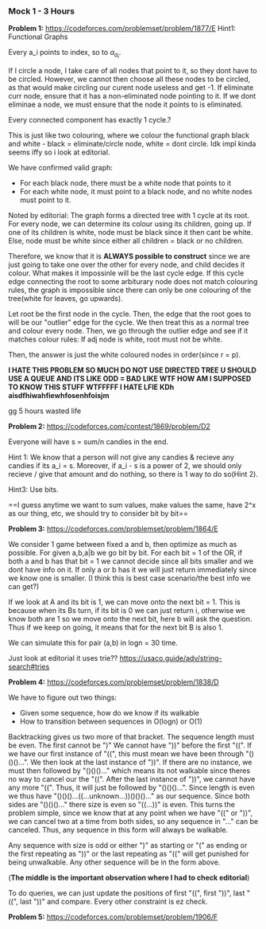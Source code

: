 ### Mock 1 - 3 Hours
**Problem 1:** https://codeforces.com/problemset/problem/1877/E
Hint1: Functional Graphs

Every a_i points to index, so to $a_{a_i}$.

If I circle a node, I take care of all nodes that point to it, so they dont have to be circled. However, we cannot then choose all these nodes to be circled, as that would make circling our curent node useless and get -1. If eliminate curr node, ensure that it has a non-eliminated node pointing to it.
If we dont eliminae a node, we must ensure that the node it points to is eliminated.

Every connected component has exactly 1 cycle.?

This is just like two colouring, where we colour the functional graph black and white - black = eliminate/circle node, white = dont circle. Idk impl kinda seems iffy so i look at editorial.

We have confirmed valid graph:
- For each black node, there must be a white node that points to it
- For each white node, it must point to a black node, and no white nodes must point to it.

Noted by editorial: The graph forms a directed tree with 1 cycle at its root. For every node, we can determine its colour using its children, going up. If one of its children is white, node must be black since it then cant be white. Else, node must be white since either all children = black or no children.

Therefore, we know that it is **ALWAYS possible to construct** since we are just going to take one over the other for every node, and child decides it colour.
What makes it impossinle will be the last cycle edge. If this cycle edge connecting the root to some arbiturary node does not match colouring rules, the graph is impossible since there can only be one colouring of the tree(white for leaves, go upwards). 

Let root be the first node in the cycle. Then, the edge that the root goes to will be our "outlier" edge for the cycle. We then treat this as a normal tree and colour every node. Then, we go through the outlier edge and see if it matches colour rules: If adj node is white, root must not be white. 

Then, the answer is just the white coloured nodes in order(since r = p).

**I HATE THIS PROBLEM SO MUCH DO NOT USE DIRECTED TREE U SHOULD USE A QUEUE AND ITS LIKE ODD = BAD LIKE WTF HOW AM I SUPPOSED TO KNOW THIS STUFF WTFFFFF I HATE LFIE KDh aisdfhiwahfiewhfosenhfoisjm**

gg 5 hours wasted life 

**Problem 2:** https://codeforces.com/contest/1869/problem/D2

Everyone will have s = sum/n candies in the end.

Hint 1: We know that a person will not give any candies & recieve any candies if its a_i = s. Moreover, if a_i - s is a power of 2, we should only recieve / give that amount and do nothing, so there is 1 way to do so(Hint 2).

Hint3: Use bits.

==I guess anytime we want to sum values, make values the same, have 2^x as our thing, etc, we should try to consider bit by bit==



**Problem 3:** https://codeforces.com/problemset/problem/1864/E

We consider 1 game between fixed a and b, then optimize as much as possible.
For given a,b,a|b we go bit by bit. For each bit = 1 of the OR, if both a and b has that bit = 1 we cannot decide since all bits smaller and we dont have info on it. If only a or b has it we will just return immediately since we know one is smaller.
(I think this is best case scenario/the best info we can get?)

If we look at A and its bit is 1, we can move onto the next bit = 1. This is because when its Bs turn, if its bit is 0 we can just return i, otherwise we know both are 1 so we move onto the next bit, here b will ask the question. Thus if we keep on going, it means that for the next bit B is also 1.

We can simulate this for pair (a,b) in logn = 30 time.

Just look at editorial it uses trie??
https://usaco.guide/adv/string-search#tries

**Problem 4:** https://codeforces.com/problemset/problem/1838/D

We have to figure out two things:
- Given some sequence, how do we know if its walkable
- How to transition between sequences in O(logn) or O(1)

Backtracking gives us two more of that bracket.
The sequence length must be even. The first cannot be ")"
We cannot have "))" before the first "((".
If we have our first instance of "((", this must mean we have been through "()()()...". We then look at the last instance of "))". If there are no instance, we must then followed by "()()()..." which means its not walkable since theres no way to cancel our the "((". After the last instance of "))", we cannot have any more "((". Thus, it will just be followed by "()()()...".
Since length is even we thus have "()()()...((...unknown...))()()()..." as our sequence.
Since both sides are "()()()..." there size is even so "((...))" is even. This turns the problem simple, since we know that at any point when we have "((" or "))", we can cancel two at a time from both sides, so any sequence in "..." can be canceled. Thus, any sequence in this form will always be walkable.

Any sequence with size is odd or either ")" as starting or "(" as ending or the first repeating as "))" or the last repeating as "((" will get punished for being unwalkable. Any other sequence will be in the form above.

(**The middle is the important observation where I had to check editorial**)

To do queries, we can just update the positions of first "((", first "))", last "((", last "))" and compare. Every other constraint is ez check.


**Problem 5:** https://codeforces.com/problemset/problem/1906/F

